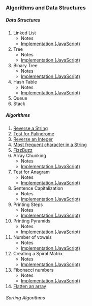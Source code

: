 ### Algorithms and Data Structures

##### Data Structures
  1. Linked List
      - Notes
      - [Implementation (JavaScript)](https://github.com/dsinecos/Data-Structures/blob/master/linkedList.js)
  2. Tree
      - Notes
      - [Implementation (JavaScript)](https://github.com/dsinecos/Algorithms-DataStructures/blob/master/exercises/tree/index.js)
  3. Binary Tree
      - Notes
      - [Implementation (JavaScript)](https://github.com/dsinecos/Data-Structures/blob/master/binaryTrees.js)
  4. Hash Table
      - Notes
      - [Implementation (JavaScript)](https://github.com/dsinecos/Data-Structures/blob/master/hashTable.js)
  5. Queue
  6. Stack
      
##### Algorithms
  1. [Reverse a String](https://github.com/dsinecos/Algorithms-DataStructures/blob/master/exercises/reversestring/index.js)
  2. [Test for Palindrome](https://github.com/dsinecos/Algorithms-DataStructures/blob/master/exercises/palindrome/index.js)
  3. [Reverse an Integer](https://github.com/dsinecos/Algorithms-DataStructures/blob/master/exercises/reverseint/index.js)
  4. [Most frequent character in a String](https://github.com/dsinecos/Algorithms-DataStructures/blob/master/exercises/maxchar/index.js)
  5. [FizzBuzz](https://github.com/dsinecos/Algorithms-DataStructures/blob/master/exercises/fizzbuzz/index.js)
  6. Array Chunking
      - Notes
      - [Implementation (JavaScript)](https://github.com/dsinecos/Algorithms-DataStructures/blob/master/exercises/chunk/index.js)
  7. Test for Anagram
      - Notes
      - [Implementation (JavaScript)](https://github.com/dsinecos/Algorithms-DataStructures/blob/master/exercises/anagrams/index.js)
  8. Sentence Capitalization
      - Notes
      - [Implementation (JavaScript)](https://github.com/dsinecos/Algorithms-DataStructures/blob/master/exercises/capitalize/index.js)
  9. Printing Steps
      - Notes
      - [Implementation (JavaScript)](https://github.com/dsinecos/Algorithms-DataStructures/blob/master/exercises/steps/index.js)
  10. Printing Pyramids
      - Notes
      - [Implementation (JavaScript)](https://github.com/dsinecos/Algorithms-DataStructures/blob/master/exercises/pyramid/index.js)
  11. Number of vowels
      - Notes
      - [Implementation (JavaScript)](https://github.com/dsinecos/Algorithms-DataStructures/blob/master/exercises/vowels/index.js)
  12. Creating a Spiral Matrix
      - Notes
      - [Implementation (JavaScript)](https://github.com/dsinecos/Algorithms-DataStructures/blob/master/exercises/matrix/index.js)
  13. Fibonacci numbers
      - Notes
      - [Implementation (JavaScript)](https://github.com/dsinecos/Algorithms-DataStructures/blob/master/exercises/fib/index.js)
  14. [Flatten an array](https://github.com/dsinecos/algorithmsUdemy/blob/master/flattenArray.js)

###### Sorting Algorithms
